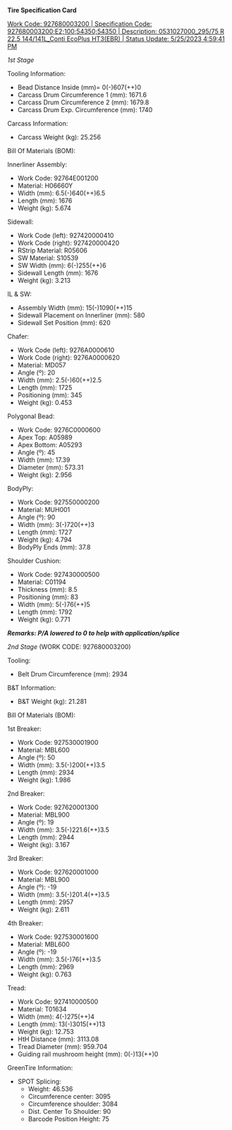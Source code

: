 **Tire Specification Card**

[Work Code: 927680003200 | Specification Code: 927680003200;E2;100;54350;54350 | Description: 0531027000_295/75 R 22.5 144/141L_Conti EcoPlus HT3(EBR) | Status Update: 5/25/2023 4:59:41 PM](https://github.com/wtyler2505/ContiAI/blob/main/Tire%20Specifications/927680003200%20(3200).pdf)

*1st Stage*

Tooling Information:
- Bead Distance Inside (mm)= 0(-)607(++)0
- Carcass Drum Circumference 1 (mm): 1671.6
- Carcass Drum Circumference 2 (mm): 1679.8
- Carcass Drum Exp. Circumference (mm): 1740

Carcass Information:
- Carcass Weight (kg): 25.256

Bill Of Materials (BOM):

Innerliner Assembly:
- Work Code: 92764E001200
- Material: H06660Y
- Width (mm): 6.5(-)640(++)6.5
- Length (mm): 1676
- Weight (kg): 5.674

Sidewall:
- Work Code (left): 927420000410
- Work Code (right): 927420000420
- RStrip Material: R05606
- SW Material: S10539
- SW Width (mm): 6(-)255(++)6
- Sidewall Length (mm): 1676
- Weight (kg): 3.213

IL & SW:
- Assembly Width (mm): 15(-)1090(++)15
- Sidewall Placement on Innerliner (mm): 580
- Sidewall Set Position (mm): 620

Chafer:
- Work Code (left): 9276A0000610
- Work Code (right): 9276A0000620
- Material: MD057
- Angle (º): 20
- Width (mm): 2.5(-)60(++)2.5
- Length (mm): 1725
- Positioning (mm): 345
- Weight (kg): 0.453

Polygonal Bead:
- Work Code: 9276C0000600
- Apex Top: A05989
- Apex Bottom: A05293
- Angle (º): 45
- Width (mm): 17.39
- Diameter (mm): 573.31
- Weight (kg): 2.956

BodyPly:
- Work Code: 927550000200
- Material: MUH001
- Angle (º): 90
- Width (mm): 3(-)720(++)3
- Length (mm): 1727
- Weight (kg): 4.794
- BodyPly Ends (mm): 37.8

Shoulder Cushion:
- Work Code: 927430000500
- Material: C01194
- Thickness (mm): 8.5
- Positioning (mm): 83
- Width (mm): 5(-)76(++)5
- Length (mm): 1792
- Weight (kg): 0.771

***Remarks: P/A lowered to 0 to help with application/splice***

*2nd Stage* (WORK CODE: 927680003200)

Tooling:
- Belt Drum Circumference (mm): 2934

B&T Information:
- B&T Weight (kg): 21.281

Bill Of Materials (BOM):

1st Breaker:
- Work Code: 927530001900
- Material: MBL600
- Angle (º): 50
- Width (mm): 3.5(-)200(++)3.5
- Length (mm): 2934
- Weight (kg): 1.986

2nd Breaker:
- Work Code: 927620001300
- Material: MBL900
- Angle (º): 19
- Width (mm): 3.5(-)221.6(++)3.5
- Length (mm): 2944
- Weight (kg): 3.167

3rd Breaker:
- Work Code: 927620001000
- Material: MBL900
- Angle (º): -19
- Width (mm): 3.5(-)201.4(++)3.5
- Length (mm): 2957
- Weight (kg): 2.611

4th Breaker:
- Work Code: 927530001600
- Material: MBL600
- Angle (º): -19
- Width (mm): 3.5(-)76(++)3.5
- Length (mm): 2969
- Weight (kg): 0.763

Tread:
- Work Code: 927410000500
- Material: T01634
- Width (mm): 4(-)275(++)4
- Length (mm): 13(-)3015(++)13
- Weight (kg): 12.753
- HtH Distance (mm): 3113.08
- Tread Diameter (mm): 959.704
- Guiding rail mushroom height (mm): 0(-)13(++)0

GreenTire Information:
- SPOT Splicing:
  - Weight: 46.536
  - Circumference center: 3095
  - Circumference shoulder: 3084
  - Dist. Center To Shoulder: 90
  - Barcode Position Height: 75
